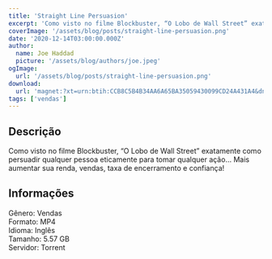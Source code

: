 ```yaml
---
title: 'Straight Line Persuasion'
excerpt: 'Como visto no filme Blockbuster, “O Lobo de Wall Street” exatamente como persuadir qualquer pessoa eticamente para tomar qualquer ação… Mais aumentar sua renda, vendas, taxa de encerramento e confiança! Informações  Gênero: Vendas Formato: MP4 Idioma: Inglês Tamanh'
coverImage: '/assets/blog/posts/straight-line-persuasion.png'
date: '2020-12-14T03:00:00.000Z'
author:
  name: Joe Haddad
  picture: '/assets/blog/authors/joe.jpeg'
ogImage:
  url: '/assets/blog/posts/straight-line-persuasion.png'
download:
  url: 'magnet:?xt=urn:btih:CCB8C5B4B34AA6A65BA35059430099CD24A431A4&dn=Jordan%20Belfort%20-%20Straight%20Line%20Persuasion&tr=udp%3a%2f%2ftracker.openbittorrent.com%3a1337%2fannounce&tr=udp%3a%2f%2ftracker.opentrackr.org%3a1337%2fannounce'
tags: ['vendas']
---
```

<h2>Descrição</h2>
<p></p><p>Como visto no filme Blockbuster, “O Lobo de Wall Street” exatamente como persuadir qualquer pessoa eticamente para tomar qualquer ação… Mais aumentar sua renda, vendas, taxa de encerramento e confiança!</p><h2>Informações</h2><p>Gênero: Vendas<br/>Formato: MP4<br/>Idioma: Inglês<br/>Tamanho: 5.57 GB<br/>Servidor: Torrent</p>